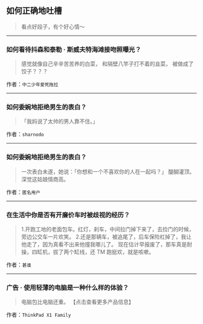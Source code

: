 ## 如何正确地吐槽

> 看点好段子，有个好心情～


 
---

### 如何看待抖森和泰勒 · 斯威夫特海滩接吻照曝光？

> 感觉就像自己辛辛苦苦养的白菜，
> 和隔壁八竿子打不着的韭菜，
> 被做成了饺子？？？


作者：`中二少年爱死拖拉`

---

### 如何委婉地拒绝男生的表白？

> 「我妈说了太帅的男人靠不住。」


作者：`sharnodo`

---

### 如何委婉地拒绝男生的表白？

> 一次表白未遂，她说：「你想和一个不喜欢你的人在一起吗？」
> 醍醐灌顶。深觉这姑娘情商高。


作者：`匿名用户`

---

### 在生活中你是否有开廉价车时被歧视的经历？

> 1.开跑工地的老面包车。红灯，刹车，中间拉门掉下来了，去捡门的时候，旁边公交车一片欢笑。
> 2.还是那辆车，被追尾了，后车保险杠掉了，我让他走了，因为真看不出来他撞我哪儿了。
> 现在估计早报废了，那车真是耐操，四缸机，拔了两个缸线，还 TM 跑挺欢，就是咳嗽。


作者：`甚谁`

---

### 广告 · 使用轻薄的电脑是一种什么样的体验？

> 电脑包比电脑还重。
> 【点击查看更多产品信息】


作者：`ThinkPad X1 Family`